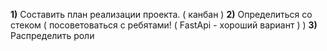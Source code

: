 **1)**  Составить план реализации проекта. ( канбан )
**2)** Определиться со стеком ( посоветоваться с ребятами! ( FastApi - хороший вариант ) )
**3)**  Распределить роли



